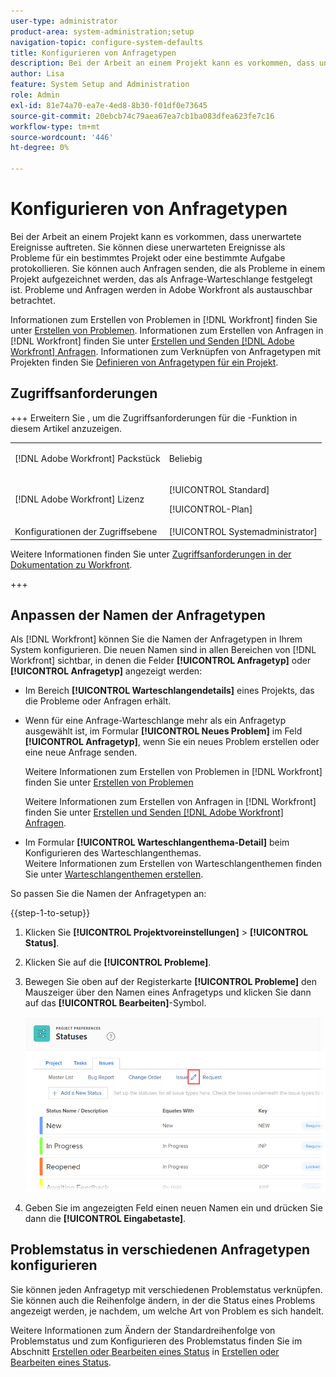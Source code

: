 ```yaml
---
user-type: administrator
product-area: system-administration;setup
navigation-topic: configure-system-defaults
title: Konfigurieren von Anfragetypen
description: Bei der Arbeit an einem Projekt kann es vorkommen, dass unerwartete Ereignisse auftreten. Sie können diese unerwarteten Ereignisse als Probleme für ein bestimmtes Projekt oder eine bestimmte Aufgabe protokollieren. Sie können auch Anfragen senden, die als Probleme in einem Projekt aufgezeichnet werden, das als Anfrage-Warteschlange festgelegt ist. Probleme und Anfragen werden in Adobe Workfront als austauschbar betrachtet.
author: Lisa
feature: System Setup and Administration
role: Admin
exl-id: 81e74a70-ea7e-4ed8-8b30-f01df0e73645
source-git-commit: 20ebcb74c79aea67ea7cb1ba083dfea623fe7c16
workflow-type: tm+mt
source-wordcount: '446'
ht-degree: 0%

---
```


# Konfigurieren von Anfragetypen

Bei der Arbeit an einem Projekt kann es vorkommen, dass unerwartete Ereignisse auftreten. Sie können diese unerwarteten Ereignisse als Probleme für ein bestimmtes Projekt oder eine bestimmte Aufgabe protokollieren. Sie können auch Anfragen senden, die als Probleme in einem Projekt aufgezeichnet werden, das als Anfrage-Warteschlange festgelegt ist. Probleme und Anfragen werden in Adobe Workfront als austauschbar betrachtet.

Informationen zum Erstellen von Problemen in [!DNL Workfront] finden Sie unter [Erstellen von Problemen](../../../manage-work/issues/manage-issues/create-issues.md). Informationen zum Erstellen von Anfragen in [!DNL Workfront] finden Sie unter [Erstellen und Senden [!DNL Adobe Workfront] Anfragen](../../../manage-work/requests/create-requests/create-submit-requests.md). Informationen zum Verknüpfen von Anfragetypen mit Projekten finden Sie [Definieren von Anfragetypen für ein Projekt](../../../manage-work/requests/create-and-manage-request-queues/define-request-types-for-project.md).

## Zugriffsanforderungen

+++ Erweitern Sie , um die Zugriffsanforderungen für die -Funktion in diesem Artikel anzuzeigen.

<table style="table-layout:auto"> 
 <col> 
 <col> 
 <tbody> 
  <tr> 
   <td>[!DNL Adobe Workfront] Packstück</td> 
   <td><p>Beliebig</p></td> 
  </tr> 
  <tr> 
   <td>[!DNL Adobe Workfront] Lizenz</td> 
   <td><p>[!UICONTROL Standard]</p>
       <p>[!UICONTROL-Plan]</p></td>
  </tr> 
  <tr> 
   <td>Konfigurationen der Zugriffsebene</td> 
   <td>[!UICONTROL Systemadministrator]</td> 
  </tr> 
 </tbody> 
</table>

Weitere Informationen finden Sie unter [Zugriffsanforderungen in der Dokumentation zu Workfront](/help/quicksilver/administration-and-setup/add-users/access-levels-and-object-permissions/access-level-requirements-in-documentation.md).

+++

<!--
THIS IS DRAFTED IN FLARE
<h2>Set what issue or request types are allowed for a project</h2>
<p>You can organize the kind of issues or requests that are logged in Workfront by Request Types. This organization is useful for reporting reasons and for helping users understand what kind of unexpected work might occur during the lifetime of a project.</p>
<p>You can specify the type of requests that can be logged on a project when you configure the <strong>Queue Details</strong> area for the project. </p>
<ol>
<li value="1"> <p> Click <strong>Projects</strong> in the Main Menu. <img src="assets/main-menu-icon.png"> </p> </li>
<li value="2">Click the name of the project to open it.</li>
<li value="3"> In the left panel, click <strong>Queue Details</strong>. </li>
<li value="4"> <p>In the <strong>Queue Properties</strong> section, select the <strong>Request Types</strong> you want for the project.</p> <note type="note">
You must have at least one request type selected. You can select multiple request types.
</note> </li>
<li value="5"> <p>Click <strong>Save</strong>.</p> <p>The request types you specified will be available to select when you enter a new issue on a task or a project, or when you submit a new request to the project.</p> </li>
</ol>
</div>
-->

## Anpassen der Namen der Anfragetypen

Als [!DNL Workfront] können Sie die Namen der Anfragetypen in Ihrem System konfigurieren. Die neuen Namen sind in allen Bereichen von [!DNL Workfront] sichtbar, in denen die Felder **[!UICONTROL Anfragetyp]** oder **[!UICONTROL Anfragetyp]** angezeigt werden:

* Im Bereich **[!UICONTROL Warteschlangendetails]** eines Projekts, das die Probleme oder Anfragen erhält.
* Wenn für eine Anfrage-Warteschlange mehr als ein Anfragetyp ausgewählt ist, im Formular **[!UICONTROL Neues Problem]** im Feld **[!UICONTROL Anfragetyp]**, wenn Sie ein neues Problem erstellen oder eine neue Anfrage senden.

  Weitere Informationen zum Erstellen von Problemen in [!DNL Workfront] finden Sie unter [Erstellen von Problemen](../../../manage-work/issues/manage-issues/create-issues.md)

  Weitere Informationen zum Erstellen von Anfragen in [!DNL Workfront] finden Sie unter [Erstellen und Senden [!DNL Adobe Workfront] Anfragen](../../../manage-work/requests/create-requests/create-submit-requests.md).

* Im Formular **[!UICONTROL Warteschlangenthema-Detail]** beim Konfigurieren des Warteschlangenthemas.\
   Weitere Informationen zum Erstellen von Warteschlangenthemen finden Sie unter [Warteschlangenthemen erstellen](../../../manage-work/requests/create-and-manage-request-queues/create-queue-topics.md).

So passen Sie die Namen der Anfragetypen an:

{{step-1-to-setup}}

1. Klicken Sie **[!UICONTROL Projektvoreinstellungen]** > **[!UICONTROL Status]**.

1. Klicken Sie auf die **[!UICONTROL Probleme]**.
1. Bewegen Sie oben auf der Registerkarte **[!UICONTROL Probleme]** den Mauszeiger über den Namen eines Anfragetyps und klicken Sie dann auf das **[!UICONTROL Bearbeiten]**-Symbol.

   ![Name des Anforderungstyps bearbeiten](assets/edit-request-type-name-nwe.png)

1. Geben Sie im angezeigten Feld einen neuen Namen ein und drücken Sie dann die **[!UICONTROL Eingabetaste]**.

## Problemstatus in verschiedenen Anfragetypen konfigurieren

Sie können jeden Anfragetyp mit verschiedenen Problemstatus verknüpfen. Sie können auch die Reihenfolge ändern, in der die Status eines Problems angezeigt werden, je nachdem, um welche Art von Problem es sich handelt.

Weitere Informationen zum Ändern der Standardreihenfolge von Problemstatus und zum Konfigurieren des Problemstatus finden Sie im Abschnitt [Erstellen oder Bearbeiten eines Status](../../../administration-and-setup/customize-workfront/creating-custom-status-and-priority-labels/create-or-edit-a-status.md) in [Erstellen oder Bearbeiten eines Status](../../../administration-and-setup/customize-workfront/creating-custom-status-and-priority-labels/create-or-edit-a-status.md).

